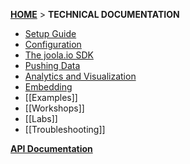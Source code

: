 [**HOME**](Home) > **TECHNICAL DOCUMENTATION**

- [Setup Guide](setting-up-joola.io)
- [Configuration](Configuration)
- [The joola.io SDK](using-the-sdk)
- [Pushing Data](pushing-data)
- [Analytics and Visualization](Analytics-and-Visualization)
- [Embedding](using-embedding)
- [[Examples]]
- [[Workshops]]
- [[Labs]]
- [[Troubleshooting]]

**[API Documentation](api-documentation)**